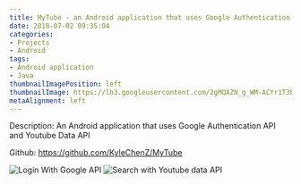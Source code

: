 ```yaml
---
title: MyTube - an Android application that uses Google Authentication API and Youtube Data API
date: 2018-07-02 09:35:04
categories:
- Projects
- Android
tags:
- Android application
- Java
thumbnailImagePosition: left
thumbnailImage: https://lh3.googleusercontent.com/2gMQAZN_g_WM-ACYr1T3bevPPNdZPRQON-rjdc-IkKqvGdZZDgRI4KNfLPhS6s0Ubo6aTPOGOj-mpcpW1rGvNYty9vjdit-aVNOLdz_neVXWuPVT2sBxgK3cQLVG4fEUf677o8Y-6vW6k8DaeuS27I908N218qKNJBS2u619T9Oog0uqlMTc_0ZmBR_TlC-CjlOZh9KxSBFTF4BxGsD6lUZrZhYWavq41Yn9SwNssmA30VODSAdgbaYbR-y1Lg_ighDMqxMrihptwbhSXgrxMo-j6TwA54E-DD_uxNaF7SeS-yFFfKMAJM-ME714tAVrWVs6XUaqjW-FhPjAAqLZUn5euMARHQk_avtI_MuKWJuM8x5F2aK6n8H9Ox1bthyG-ygmSkhc-0eYCuDGct4INCxQSdFM-MH7sI9fVqg2xaCmwI9VQIRs8t1VriacpOHmKUuYr7z6Qe_cHYTxYOzXa5pgCj3gWVazmW7Ovqbx_6IviyCbfA6ampxZPOiQGNSdIhUnhxgT6ATxt0Pp1lT3r5uksonL_05nfYsHrrsfimmWR2ExmnsuGYxaSRLqeYjfbzfzFSAPJRmlV916WWNlxkzS2ks3N5vRbK_1QnA=w1000-no-tmp.jpg
metaAlignment: left
---
```

Description: An Android application that uses Google Authentication API and Youtube Data API

Github: https://github.com/KyleChenZ/MyTube

<!-- more -->

![Login With Google API](https://user-images.githubusercontent.com/21185752/41793963-b7ef1990-7612-11e8-8d38-dd8ebe231bb3.PNG)
![Search with Youtube data API](https://user-images.githubusercontent.com/21185752/41793964-b812a612-7612-11e8-9c1f-d86ae95059d1.PNG)

